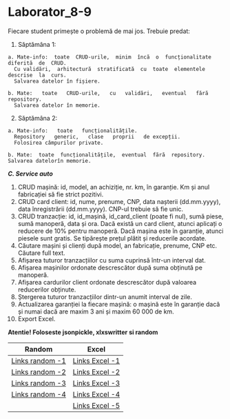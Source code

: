 # Laborator_8-9
Fiecare student primește o problemă de mai jos. Trebuie predat:
  1. Săptămâna 1: 
    
    a. Mate-info:  toate  CRUD-urile,  minim  încă  o  funcționalitate  diferită  de  CRUD. 
      Cu validări,  arhitectură  stratificată  cu  toate  elementele  descrise  la  curs. 
      Salvarea datelor în fișiere.
    
    b. Mate:   toate   CRUD-urile,   cu   validări,   eventual   fără   repository.   
      Salvarea datelor în memorie.
  2. Săptămâna 2:
    
    a. Mate-info:   toate   funcționalitățile.   
      Repository   generic,   clase   proprii   de excepții. 
      Folosirea câmpurilor private.
    
    b. Mate:  toate  funcționalitățile,  eventual  fără  repository.  Salvarea datelorîn memorie.
    
***C. Service auto***

1. CRUD mașină: id, model, an achiziție, nr. km, în garanție. Km și anul fabricației să fie strict pozitivi.
2. CRUD card client: id, nume, prenume, CNP, data nașterii (dd.mm.yyyy), data înregistrării (dd.mm.yyyy). CNP-ul trebuie să fie unic.
3. CRUD tranzacție:  id, id_mașină, id_card_client (poate fi nul), sumă piese, sumă manoperă, data și ora. Dacă există un card client, atunci aplicați o reducere de 10% pentru manoperă. Dacă mașina este în garanție, atunci piesele sunt gratis. Se tipărește prețul plătit și reducerile acordate.
4. Căutare mașini și clienți după model, an fabricație, prenume, CNP etc. Căutare full text.
5. Afișarea tuturor tranzacțiilor cu suma cuprinsă într-un interval dat.
6. Afișarea mașinilor  ordonate descrescător după suma obținută pe manoperă.
7. Afișarea cardurilor client ordonate descrescător după valoarea reducerilor obținute.
8. Ștergerea tuturor tranzacțiilor dintr-un anumit interval de zile.
9. Actualizarea garanției la fiecare mașină: o mașină este în garanție dacă și numai dacă are maxim 3 ani și maxim 60 000 de km.
10. Export Excel.

**Atentie! Foloseste jsonpickle, xlxswritter si random**

Random|Excel
-------|--------
[Links random -1](https://stackoverflow.com/questions/40921767/generate-list-of-random-names-python)|[Links Excel -1](https://www.datacamp.com/community/tutorials/python-excel-tutorial)
[Links random -2](https://pynative.com/python-get-random-float-numbers/)|[Links Excel -2](https://www.geeksforgeeks.org/reading-excel-file-using-python/)
[Links random -3](https://docs.python.org/3/library/random.html)|[Links Excel -3](https://realpython.com/openpyxl-excel-spreadsheets-python/)
[Links random -4](https://machinelearningmastery.com/how-to-generate-random-numbers-in-python/)|[Links Excel -4](https://xlsxwriter.readthedocs.io/)
<br>|[Links Excel -5](https://stackabuse.com/reading-and-writing-excel-files-in-python-with-the-pandas-library/)

